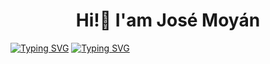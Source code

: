 <h1 align="center">Hi!👋 I'am José Moyán </h1>
<a href="https://git.io/typing-svg"><img src="https://readme-typing-svg.herokuapp.com?font=Fira+Code&pause=1000&color=13F700&center=true&random=false&width=435&lines=Welcome+to+my+profile" alt="Typing SVG" /></a>
<a href="https://git.io/typing-svg"><img src="https://readme-typing-svg.demolab.com?font=Fira+Code&pause=1000&color=19DF00&random=false&width=435&lines=Hola+mundo!;Soy+programador;Full+Stack" alt="Typing SVG" /></a>
<!--
**Elessar0877/Elessar0877** is a ✨ _special_ ✨ repository because its `README.md` (this file) appears on your GitHub profile.

Here are some ideas to get you started:

- 🔭 I’m currently working on ...
- 🌱 I’m currently learning ...
- 👯 I’m looking to collaborate on ...
- 🤔 I’m looking for help with ...
- 💬 Ask me about ...
- 📫 How to reach me: ...
- 😄 Pronouns: ...
- ⚡ Fun fact: ...
-->
